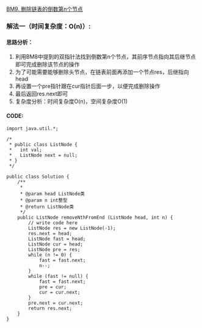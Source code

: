 [BM9. 删除链表的倒数第n个节点](https://www.nowcoder.com/practice/f95dcdafbde44b22a6d741baf71653f6?tpId=295&tqId=727&ru=%2Fpractice%2F886370fe658f41b498d40fb34ae76ff9&qru=%2Fta%2Fformat-top101%2Fquestion-ranking&sourceUrl=%2Fexam%2Foj)
### 解法一（时间复杂度：O(n)）:
#### 思路分析：
1. 利用BM8中提到的双指针法找到倒数第n个节点，其前序节点指向其后继节点即可完成删除该节点的操作
2. 为了可能需要能够删除头节点，在链表前面再添加一个节点res，后继指向head
3. 再设置一个pre指针跟在cur指针后面一步，以便完成删除操作
4. 最后返回res.next即可
5. 复杂度分析：时间复杂度O(n)，空间复杂度O(1)
#### CODE:
```
import java.util.*;

/*
 * public class ListNode {
 *   int val;
 *   ListNode next = null;
 * }
 */

public class Solution {
    /**
     * 
     * @param head ListNode类 
     * @param n int整型 
     * @return ListNode类
     */
    public ListNode removeNthFromEnd (ListNode head, int n) {
        // write code here
        ListNode res = new ListNode(-1);
        res.next = head;
        ListNode fast = head;
        ListNode cur = head;
        ListNode pre = res;
        while (n != 0) {
            fast = fast.next;
            n--;
        }
        while (fast != null) {
            fast = fast.next;
            pre = cur;
            cur = cur.next;
        }
        pre.next = cur.next;
        return res.next;
    }
}
```
